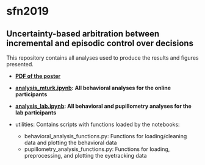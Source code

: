 # sfn2019
Uncertainty-based arbitration between incremental and episodic control over decisions
---
This repository contains all analyses used to produce the results and figures presented.

* **[PDF of the poster](https://github.com/boomsbloom/sfn2019/blob/master/sfn2019_poster.pdf)**

* **[analysis_mturk.ipynb](https://nbviewer.jupyter.org/github/boomsbloom/sfn2019/blob/master/analysis_mturk.ipynb): All behavioral analyses for the online participants**

* **[analysis_lab.ipynb](https://nbviewer.jupyter.org/github/boomsbloom/sfn2019/blob/master/analysis_lab.ipynb): All behavioral and pupillometry analyses for the lab participants**

* utilities: Contains scripts with functions loaded by the notebooks:
  * behavioral_analysis_functions.py: Functions for loading/cleaning data and plotting the behavioral data
  * pupillometry_analysis_functions.py: Functions for loading, preprocessing, and plotting the eyetracking data 
